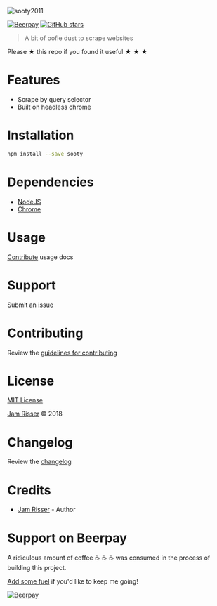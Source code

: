 ![sooty2011](https://user-images.githubusercontent.com/6234038/37239922-524b796a-2443-11e8-961b-9ed61344b1b1.png)

[![Beerpay](https://beerpay.io/jamrizzi/sooty/make-wish.svg?style=flat-square)](https://beerpay.io/jamrizzi/sooty?focus=wish)
[![GitHub stars](https://img.shields.io/github/stars/jamrizzi/sooty.svg?style=social&label=Stars)](https://github.com/jamrizzi/sooty)

> A bit of oofle dust to scrape websites

Please ★ this repo if you found it useful ★ ★ ★


# Features

* Scrape by query selector
* Built on headless chrome


# Installation

```sh
npm install --save sooty
```


# Dependencies

* [NodeJS](https://nodejs.org)
* [Chrome](https://www.google.com/chrome)


# Usage

[Contribute](https://github.com/jamrizzi/sooty/blob/master/CONTRIBUTING.md) usage docs


# Support

Submit an [issue](https://github.com/jamrizzi/sooty/issues/new)


# Contributing

Review the [guidelines for contributing](https://github.com/jamrizzi/sooty/blob/master/CONTRIBUTING.md)


# License

[MIT License](https://github.com/jamrizzi/sooty/blob/master/LICENSE)

[Jam Risser](https://jam.jamrizzi.com) © 2018


# Changelog

Review the [changelog](https://github.com/jamrizzi/sooty/blob/master/CHANGELOG.md)


# Credits

* [Jam Risser](https://jam.jamrizzi.com) - Author


# Support on Beerpay

A ridiculous amount of coffee ☕ ☕ ☕ was consumed in the process of building this project.

[Add some fuel](https://beerpay.io/jamrizzi/sooty) if you'd like to keep me going!

[![Beerpay](https://beerpay.io/jamrizzi/sooty/make-wish.svg?style=flat-square)](https://beerpay.io/jamrizzi/sooty?focus=wish)
